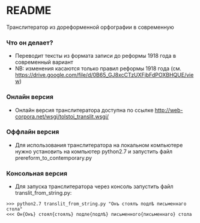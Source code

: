 # README #

Транслитератор из дореформенной орфографии в современную

### Что он делает? ###

* Переводит тексты из формата записи до реформы 1918 года в современный вариант
* NB: изменения касаются только правил реформы 1918 года (см. https://drive.google.com/file/d/0B65_GJ8xcCTzUXFjbFdPOXBHQUE/view)

### Онлайн версия ###

* Онлайн версия транслитератора доступна по ссылке http://web-corpora.net/wsgi/tolstoi_translit.wsgi/

### Оффлайн версия ###

* Для использования транслитератора на локальном компьютере нужно установить на компьютер python2.7 и запустить файл prereform_to_contemporary.py

### Консольная версия ###

* Для запуска транслитератора через консоль запустить файл translit_from_string.py:

```
>>> python2.7 translit_from_string.py "Онъ стоялъ подлѣ письменнаго стола" 
<<< Он{Онъ} стоял{стоялъ} подле{подлѣ} письменного{письменнаго} стола 
```
